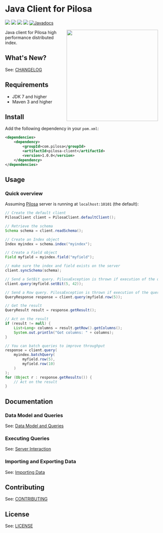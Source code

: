# Java Client for Pilosa

<a href="https://github.com/pilosa"><img src="https://img.shields.io/badge/pilosa-1.0-blue.svg"></a>
<a href="http://search.maven.org/#search%7Cga%7C1%7Ca%3A%22pilosa-client%22"><img src="https://img.shields.io/maven-central/v/com.pilosa/pilosa-client.svg?maxAge=2592"></a>
<a href="https://travis-ci.org/pilosa/java-pilosa"><img src="https://api.travis-ci.org/pilosa/java-pilosa.svg?branch=master"></a>
<a href="https://coveralls.io/github/pilosa/java-pilosa?branch=master"><img src="https://coveralls.io/repos/github/pilosa/java-pilosa/badge.svg?branch=master" /></a>
<a href="http://javadoc.io/doc/com.pilosa/pilosa-client"><img src="http://javadoc.io/badge/com.pilosa/pilosa-client.svg" alt="Javadocs"></a>

<img src="https://www.pilosa.com/img/ee.svg" style="float: right" align="right" height="301">

Java client for Pilosa high performance distributed index.

## What's New?

See: [CHANGELOG](CHANGELOG.md)

## Requirements

* JDK 7 and higher
* Maven 3 and higher

## Install

Add the following dependency in your `pom.xml`:

```xml
<dependencies>
    <dependency>
        <groupId>com.pilosa</groupId>
        <artifactId>pilosa-client</artifactId>
        <version>1.0.0</version>
    </dependency>
</dependencies>
```

## Usage

### Quick overview

Assuming [Pilosa](https://github.com/pilosa/pilosa) server is running at `localhost:10101` (the default):

```java
// Create the default client
PilosaClient client = PilosaClient.defaultClient();

// Retrieve the schema
Schema schema = client.readSchema();

// Create an Index object
Index myindex = schema.index("myindex");

// Create a Field object
Field myfield = myindex.field("myfield");

// make sure the index and field exists on the server
client.syncSchema(schema);

// Send a SetBit query. PilosaException is thrown if execution of the query fails.
client.query(myfield.setBit(5, 42));

// Send a Row query. PilosaException is thrown if execution of the query fails.
QueryResponse response = client.query(myfield.row(5));

// Get the result
QueryResult result = response.getResult();

// Act on the result
if (result != null) {
    List<Long> columns = result.getRow().getColumns();
    System.out.println("Got columns: " + columns);
}

// You can batch queries to improve throughput
response = client.query(
    myindex.batchQuery(
        myfield.row(5),
        myfield.row(10)
    )    
);
for (Object r : response.getResults()) {
    // Act on the result
}
```

## Documentation

### Data Model and Queries

See: [Data Model and Queries](docs/data-model-queries.md)

### Executing Queries

See: [Server Interaction](docs/server-interaction.md)

### Importing and Exporting Data

See: [Importing Data](docs/imports.md)

## Contributing

See: [CONTRIBUTING](CONTRIBUTING.md)

## License

See: [LICENSE](LICENSE)
